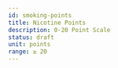 ```yaml
---
id: smoking-points
title: Nicotine Points
description: 0-20 Point Scale
status: draft
unit: points
range: ≥ 20
---
```


